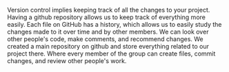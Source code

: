 Version control implies keeping track of all the changes to your project. 
Having a github repository allows us to keep track of everything more easily. 
Each file on GitHub has a history, which allows us to easily study the changes made to it over time and by other members.
We can look over other people's code, make comments, and recommend changes. 
We created a main repository on github and store everything related to our project there. 
Where every member of the group can create files, commit changes, and review other people's work.
